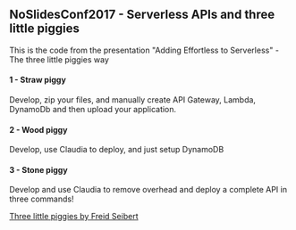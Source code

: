 ## NoSlidesConf2017 - Serverless APIs and three little piggies

This is the code from the presentation "Adding Effortless to Serverless" - The
three little piggies way

#### 1 - Straw piggy

Develop, zip your files, and manually create API
Gateway, Lambda, DynamoDb and then upload your application.

#### 2 - Wood piggy

Develop, use Claudia to deploy, and just setup DynamoDB

#### 3 - Stone piggy

Develop and use Claudia to remove overhead and deploy a complete  API in
three commands!

[Three little piggies by Freid Seibert](https://www.flickr.com/photos/84568447@N00/2956278761)
